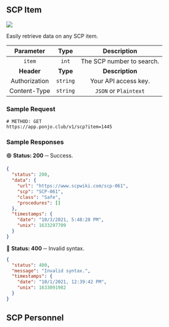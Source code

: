 ## SCP Item

![](https://img.shields.io/badge/-GET%20REQUEST!-20ab43?style=flat)

Easily retrieve data on any SCP item.

| **Parameter** | **Type** | **Description** |
| :---: | :---: | :---: | 
| `item` | `int` | The SCP number to search. |
| **Header** | **Type** | **Description** |
| Authorization | `string` | Your API access key. |
| Content-Type | `string` | `JSON` or `Plaintext` |

### Sample Request

```shell
# METHOD: GET
https://app.ponjo.club/v1/scp?item=1445
```

### Sample Responses

🟢 **Status: 200** ─ Success.
```json
{    
  "status": 200,    
  "data": {        
    "url": "https://www.scpwiki.com/scp-061",        
    "scp": "SCP-061",        
    "class": "Safe",        
    "procedures": []
  },    
  "timestamps": {        
    "date": "10/3/2021, 5:48:28 PM",        
    "unix": 1633297709
  }
}
```
🔴 **Status: 400** ─ Invalid syntax.
```json
{
  "status": 400,
  "message": "Invalid syntax.",
  "timestamps": {
    "date": "10/1/2021, 12:39:42 PM",
    "unix": 1633091982
  }
}
```

## SCP Personnel
